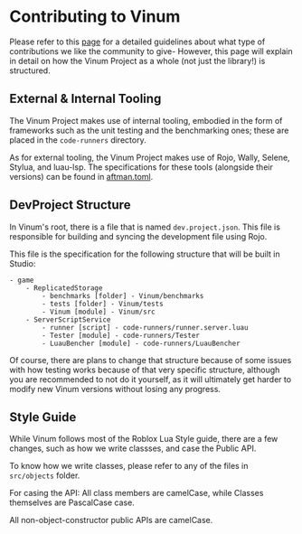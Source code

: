 # Contributing to Vinum
Please refer to this [page](https://plothan.github.io/Vinum/Contributing) for a detailed guidelines about what type of contributions we like the community to give- However, this page will explain in detail on how the Vinum Project as a whole (not just the library!) is structured.

## External & Internal Tooling
The Vinum Project makes use of internal tooling, embodied in the form of frameworks such as the unit testing and the benchmarking ones; these are placed in the `code-runners` directory.

As for external tooling, the Vinum Project makes use of Rojo, Wally, Selene, Stylua, and luau-lsp. The specifications for these tools (alongside their versions) can be found in [aftman.toml](aftman.toml).

## DevProject Structure

In Vinum's root, there is a file that is named `dev.project.json`. This file is responsible for building and syncing the development file using Rojo.

This file is the specification for the following structure that will be built in Studio:

```
- game
    - ReplicatedStorage
        - benchmarks [folder] - Vinum/benchmarks
        - tests [folder] - Vinum/tests
        - Vinum [module] - Vinum/src
    - ServerScriptService
        - runner [script] - code-runners/runner.server.luau
        - Tester [module] - code-runners/Tester
        - LuauBencher [module] - code-runners/LuauBencher
```

Of course, there are plans to change that structure because of some issues with how testing works because of that very specific structure, although you are recommended to not do it yourself, as it will ultimately get harder to modify new Vinum versions without losing any progress.

## Style Guide

While Vinum follows most of the Roblox Lua Style guide, there are a few changes, such as how we write classses, and case the Public API.

To know how we write classes, please refer to any of the files in `src/objects` folder.

For casing the API:
All class members are camelCase, while Classes themselves are PascalCase case.

All non-object-constructor public APIs are camelCase.